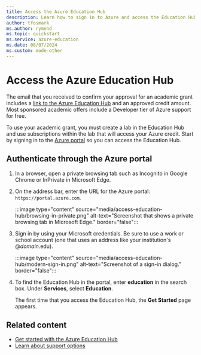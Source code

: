 ```yaml
---
title: Access the Azure Education Hub
description: Learn how to sign in to Azure and access the Education Hub.
author: tfosmark
ms.author: rymend
ms.topic: quickstart
ms.service: azure-education
ms.date: 08/07/2024
ms.custom: mode-other
---
```


# Access the Azure Education Hub

The email that you received to confirm your approval for an academic grant includes a [link to the Azure Education Hub](https://aka.ms/startedu) and an approved credit amount. Most sponsored academic offers include a Developer tier of Azure support for free.

To use your academic grant, you must create a lab in the Education Hub and use subscriptions within the lab that will access your Azure credit. Start by signing in to the [Azure portal](https://portal.azure.com) so you can access the Education Hub.

## Authenticate through the Azure portal

1. In a browser, open a private browsing tab such as Incognito in Google Chrome or InPrivate in Microsoft Edge.

1. On the address bar, enter the URL for the Azure portal: `https://portal.azure.com`.

   :::image type="content" source="media/access-education-hub/browsing-in-private.png" alt-text="Screenshot that shows a private browsing tab in Microsoft Edge." border="false":::

1. Sign in by using your Microsoft credentials. Be sure to use a work or school account (one that uses an address like your institution's @*domain*.edu).

   :::image type="content" source="media/access-education-hub/modern-sign-in.png" alt-text="Screenshot of a sign-in dialog." border="false":::

1. To find the Education Hub in the portal, enter **education** in the search box. Under **Services**, select **Education**.

   The first time that you access the Education Hub, the **Get Started** page appears.

## Related content

- [Get started with the Azure Education Hub](get-started-education-hub.md)  
- [Learn about support options](educator-service-desk.md)
